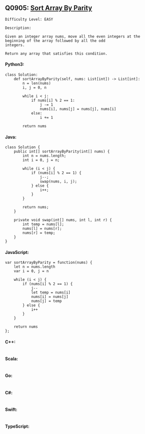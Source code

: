 ## Q0905: [Sort Array By Parity](https://leetcode.com/problems/sort-array-by-parity/)

```
Difficulty Level: EASY
```

```
Description:

Given an integer array nums, move all the even integers at the beginning of the array followed by all the odd
integers.

Return any array that satisfies this condition.
```

#### Python3:

```
class Solution:
    def sortArrayByParity(self, nums: List[int]) -> List[int]:
        n = len(nums)
        i, j = 0, n

        while i < j:
            if nums[i] % 2 == 1:
                j -= 1
                nums[i], nums[j] = nums[j], nums[i]
            else:
                i += 1
                
        return nums
```

#### Java:

```
class Solution {
    public int[] sortArrayByParity(int[] nums) {
        int n = nums.length;
        int i = 0, j = n;

        while (i < j) {
            if (nums[i] % 2 == 1) {
                j--;
                swap(nums, i, j);
            } else {
                i++;
            }
        }
                
        return nums;
    }

    private void swap(int[] nums, int l, int r) {
        int temp = nums[l];
        nums[l] = nums[r];
        nums[r] = temp;
    }
}
```

#### JavaScript:

```
var sortArrayByParity = function(nums) {
    let n = nums.length
    var i = 0, j = n

    while (i < j) {
        if (nums[i] % 2 == 1) {
            j--
            let temp = nums[i]
            nums[i] = nums[j]
            nums[j] = temp
        } else {
            i++
        }
    }
                
    return nums
};
```

#### C++:

```

```

#### Scala:

```

```

#### Go:

```

```

#### C#:

```

```

#### Swift:

```

```

#### TypeScript:

```

```